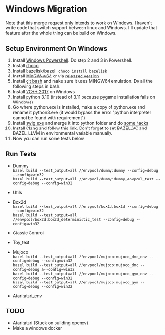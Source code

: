 # Windows Migration

Note that this merge request only intends to work on Windows. I haven't write code that switch support between linux and Windows. I'll update that feature after the whole thing can be build on Windows.

## Setup Environment On Windows

1. Install [Windows Powershell](https://learn.microsoft.com/en-us/powershell/scripting/install/installing-powershell-on-windows?view=powershell-7.2). Do step 2 and 3 in Powershell.
2. Install [choco](https://chocolatey.org/install#individual)
3. Install bazelisk/bazel ``` choco install bazelisk```
4. Install [MinGW-w64](https://www.mingw-w64.org/) or via [released version](https://winlibs.com/#download-release)
5. Install [git bash](https://gitforwindows.org/) and make sure it uses MINGW64 emulation. Do all the following steps in bash.
6. Install [VC++ 2017](https://www.google.com/url?q=https://aka.ms/vs/15/release/vs_buildtools.exe&sa=D&source=docs&ust=1667504254128145&usg=AOvVaw3jOTmoHfuzAHgaScSgsmlE) on Windows
7. Install python 3.10 (instead of 3.11 because pygame installation fails on Windows)
8. Go where python.exe is installed, make a copy of python.exe and rename it python3.exe (it would bypass the error "python interpreter cannot be found with requirement")
9. Install [swig.exe](https://sourceforge.net/projects/swig/files/swigwin/swigwin-4.1.0/swigwin-4.1.0.zip/download?use_mirror=gigenet) and merge it into python folder and do [some hacks](https://stackoverflow.com/questions/44504899/installing-pocketsphinx-python-module-command-swig-exe-failed)
10. Install [Clang](https://bazel.build/configure/windows#using) and follow this [link](https://github.com/llvm/llvm-project/releases/tag/llvmorg-15.0.2). Don't forget to set BAZEL_VC and BAZEL_LLVM in environmental variable manually.
11. Now you can run some tests below 





## Run Tests
-  Dummy  
```bazel build --test_output=all //envpool/dummy:dummy --config=debug --config=win32 ```  
```bazel build --test_output=all //envpool/dummy:dummy_envpool_test --config=debug --config=win32```  

- Utils
- Box2d  
```bazel build --test_output=all //envpool/box2d:box2d --config=debug --config=win32```  
```bazel build --test_output=all //envpool/box2d:box2d_deterministic_test --config=debug --config=win32```
- Classic Control
- Toy_text 
- Mujoco  
```bazel build --test_output=all //envpool/mujoco:mujoco_dmc_env --config=debug --config=win32```  
```bazel build --test_output=all //envpool/mujoco:mujoco_dmc --config=debug a--config=win32```  
```bazel build --test_output=all //envpool/mujoco:mujoco_gym_env --config=debug --config=win32```  
```bazel build --test_output=all //envpool/mujoco:mujoco_gym --config=debug --config=win32```  
- Atari:atari_env


## TODO
- Atari:atari (Stuck on building opencv)
- Make a windows docker
